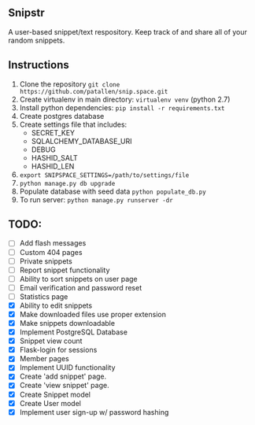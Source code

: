 ## Snipstr
A user-based snippet/text respository. Keep track of and share all of your random snippets.

## Instructions
1. Clone the repository `git clone https://github.com/patallen/snip.space.git`
1. Create virtualenv in main directory: `virtualenv venv` (python 2.7)
1. Install python dependencies: `pip install -r requirements.txt`
1. Create postgres database
1. Create settings file that includes:
	- SECRET_KEY
	- SQLALCHEMY_DATABASE_URI
	- DEBUG
	- HASHID_SALT
	- HASHID_LEN
1. `export SNIPSPACE_SETTINGS=/path/to/settings/file`
1. `python manage.py db upgrade`
1. Populate database with seed data `python populate_db.py`
1. To run server: `python manage.py runserver -dr`

## TODO:
- [ ] Add flash messages
- [ ] Custom 404 pages
- [ ] Private snippets
- [ ] Report snippet functionality
- [ ] Ability to sort snippets on user page
- [ ] Email verification and password reset
- [ ] Statistics page
- [x] Ability to edit snippets 
- [x] Make downloaded files use proper extension
- [x] Make snippets downloadable
- [x] Implement PostgreSQL Database
- [x] Snippet view count
- [x] Flask-login for sessions
- [x] Member pages
- [x] Implement UUID functionality
- [x] Create 'add snippet' page.
- [x] Create 'view snippet' page.
- [x] Create Snippet model
- [x] Create User model
- [x] Implement user sign-up w/ password hashing
